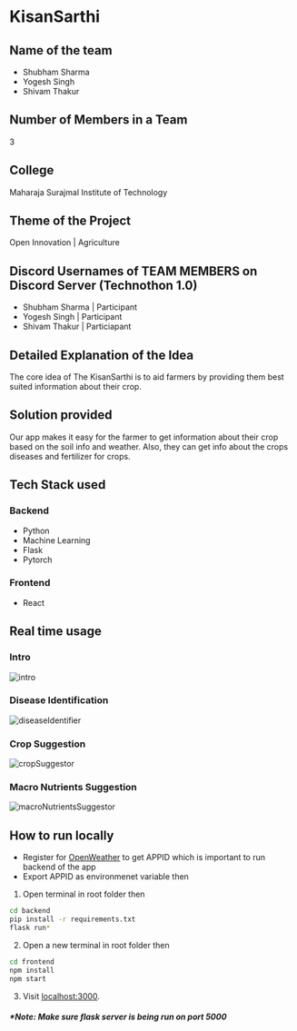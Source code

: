 # KisanSarthi

## Name of the team
- Shubham Sharma
- Yogesh Singh
- Shivam Thakur

## Number of Members in a Team
3

## College
Maharaja Surajmal Institute of Technology

## Theme of the Project
Open Innovation | Agriculture

## Discord Usernames of TEAM MEMBERS on Discord Server (Technothon 1.0)
- Shubham Sharma | Participant
- Yogesh Singh | Participant
- Shivam Thakur | Particiapant

## Detailed Explanation of the Idea
The core idea of The KisanSarthi is to aid farmers by providing them best suited information about their crop.

## Solution provided
Our app makes it easy for the farmer to get information about their crop based on the soil info and weather. Also, they can get info about the crops diseases and fertilizer for crops.

## Tech Stack used
### Backend 
- Python
- Machine Learning
- Flask
- Pytorch

### Frontend
- React

## Real time usage

### Intro

![intro](https://user-images.githubusercontent.com/42817026/124343030-1e2a9400-dbe6-11eb-80a1-8284a45537e0.gif)

### Disease Identification

![diseaseIdentifier](https://user-images.githubusercontent.com/42817026/124343043-339fbe00-dbe6-11eb-8e2b-b3fabd72e041.gif)

### Crop Suggestion

![cropSuggestor](https://user-images.githubusercontent.com/42817026/124343058-4a461500-dbe6-11eb-8aed-5eb3c401f27c.gif)

### Macro Nutrients Suggestion

![macroNutrientsSuggestor](https://user-images.githubusercontent.com/42817026/124343066-5d58e500-dbe6-11eb-8e69-1764b6e16e60.gif)


## How to run locally
- Register for [OpenWeather](https://openweathermap.org/api) to get APPID which is important to run backend of the app
- Export APPID as environmenet variable then
1. Open terminal in root folder then
```bash
cd backend
pip install -r requirements.txt
flask run*
```
2. Open a new terminal in root folder then
```bash
cd frontend
npm install
npm start
```
3. Visit [localhost:3000](http://localhost:3000/).

##### *Note: Make sure flask server is being run on port 5000
